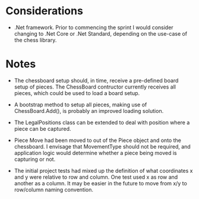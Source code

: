 
# Considerations
- .Net framework. Prior to commencing the sprint I would consider changing to .Net Core or .Net Standard, depending on the use-case of the chess library.

# Notes

- The chessboard setup should, in time, receive a pre-defined board setup of pieces. The ChessBoard contructor currently receives all pieces, which could be used to load a board setup.
- A bootstrap method to setup all pieces, making use of ChessBoard.Add(), is probably an improved loading solution.
- The LegalPositions class can be extended to deal with position where a piece can be captured.
- Piece Move had been moved to out of the Piece object and onto the chessboard. I envisage that MovementType should not be required, and application logic would determine whether a piece being moved is capturing or not.

- The initial project tests had mixed up the definition of what coordinates x and y were relative to row and column. One test used x as row and another as a column. It may be easier in the future to move from x/y to row/column naming convention.


